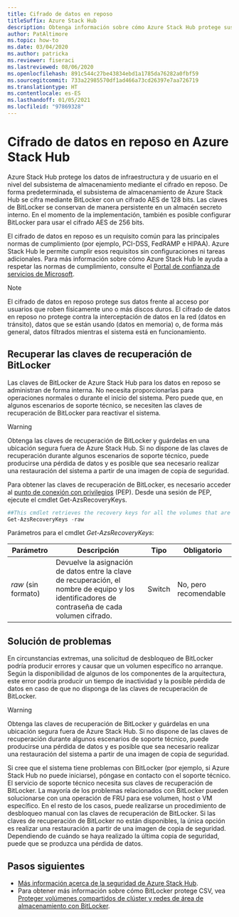 ```yaml
---
title: Cifrado de datos en reposo
titleSuffix: Azure Stack Hub
description: Obtenga información sobre cómo Azure Stack Hub protege sus datos con el cifrado en reposo.
author: PatAltimore
ms.topic: how-to
ms.date: 03/04/2020
ms.author: patricka
ms.reviewer: fiseraci
ms.lastreviewed: 08/06/2020
ms.openlocfilehash: 891c544c27be43834ebd1a1785da76282a0fbf59
ms.sourcegitcommit: 733a22985570df1ad466a73cd26397e7aa726719
ms.translationtype: HT
ms.contentlocale: es-ES
ms.lasthandoff: 01/05/2021
ms.locfileid: "97869328"
---
```

# <a name="data-at-rest-encryption-in-azure-stack-hub"></a>Cifrado de datos en reposo en Azure Stack Hub

Azure Stack Hub protege los datos de infraestructura y de usuario en el nivel del subsistema de almacenamiento mediante el cifrado en reposo. De forma predeterminada, el subsistema de almacenamiento de Azure Stack Hub se cifra mediante BitLocker con un cifrado AES de 128 bits. Las claves de BitLocker se conservan de manera persistente en un almacén secreto interno. En el momento de la implementación, también es posible configurar BitLocker para usar el cifrado AES de 256 bits.

El cifrado de datos en reposo es un requisito común para las principales normas de cumplimiento (por ejemplo, PCI-DSS, FedRAMP e HIPAA). Azure Stack Hub le permite cumplir esos requisitos sin configuraciones ni tareas adicionales. Para más información sobre cómo Azure Stack Hub le ayuda a respetar las normas de cumplimiento, consulte el [Portal de confianza de servicios de Microsoft](https://aka.ms/AzureStackCompliance).

> [!NOTE]
> El cifrado de datos en reposo protege sus datos frente al acceso por usuarios que roben físicamente uno o más discos duros. El cifrado de datos en reposo no protege contra la interceptación de datos en la red (datos en tránsito), datos que se están usando (datos en memoria) o, de forma más general, datos filtrados mientras el sistema está en funcionamiento.

## <a name="retrieving-bitlocker-recovery-keys"></a>Recuperar las claves de recuperación de BitLocker

Las claves de BitLocker de Azure Stack Hub para los datos en reposo se administran de forma interna. No necesita proporcionarlas para operaciones normales o durante el inicio del sistema. Pero puede que, en algunos escenarios de soporte técnico, se necesiten las claves de recuperación de BitLocker para reactivar el sistema.  

> [!WARNING]
> Obtenga las claves de recuperación de BitLocker y guárdelas en una ubicación segura fuera de Azure Stack Hub. Si no dispone de las claves de recuperación durante algunos escenarios de soporte técnico, puede producirse una pérdida de datos y es posible que sea necesario realizar una restauración del sistema a partir de una imagen de copia de seguridad.

Para obtener las claves de recuperación de BitLocker, es necesario acceder al [punto de conexión con privilegios](azure-stack-privileged-endpoint.md) (PEP). Desde una sesión de PEP, ejecute el cmdlet Get-AzsRecoveryKeys.

```powershell
##This cmdlet retrieves the recovery keys for all the volumes that are encrypted with BitLocker.
Get-AzsRecoveryKeys -raw
```

Parámetros para el cmdlet *Get-AzsRecoveryKeys*:

| Parámetro | Descripción | Tipo | Obligatorio |
|---------|---------|---------|---------|
|*raw* (sin formato) | Devuelve la asignación de datos entre la clave de recuperación, el nombre de equipo y los identificadores de contraseña de cada volumen cifrado.  | Switch | No, pero recomendable |

## <a name="troubleshoot-issues"></a>Solución de problemas

En circunstancias extremas, una solicitud de desbloqueo de BitLocker podría producir errores y causar que un volumen específico no arranque. Según la disponibilidad de algunos de los componentes de la arquitectura, este error podría producir un tiempo de inactividad y la posible pérdida de datos en caso de que no disponga de las claves de recuperación de BitLocker.

> [!WARNING]
> Obtenga las claves de recuperación de BitLocker y guárdelas en una ubicación segura fuera de Azure Stack Hub. Si no dispone de las claves de recuperación durante algunos escenarios de soporte técnico, puede producirse una pérdida de datos y es posible que sea necesario realizar una restauración del sistema a partir de una imagen de copia de seguridad.

Si cree que el sistema tiene problemas con BitLocker (por ejemplo, si Azure Stack Hub no puede iniciarse), póngase en contacto con el soporte técnico. El servicio de soporte técnico necesita sus claves de recuperación de BitLocker. La mayoría de los problemas relacionados con BitLocker pueden solucionarse con una operación de FRU para ese volumen, host o VM específico. En el resto de los casos, puede realizarse un procedimiento de desbloqueo manual con las claves de recuperación de BitLocker. Si las claves de recuperación de BitLocker no están disponibles, la única opción es realizar una restauración a partir de una imagen de copia de seguridad. Dependiendo de cuándo se haya realizado la última copia de seguridad, puede que se produzca una pérdida de datos.

## <a name="next-steps"></a>Pasos siguientes

- [Más información acerca de la seguridad de Azure Stack Hub](azure-stack-security-foundations.md).
- Para obtener más información sobre cómo BitLocker protege CSV, vea [Proteger volúmenes compartidos de clúster y redes de área de almacenamiento con BitLocker](/windows/security/information-protection/bitlocker/protecting-cluster-shared-volumes-and-storage-area-networks-with-bitlocker).
